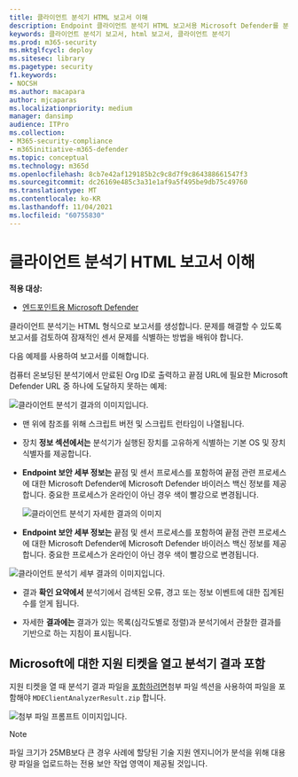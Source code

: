 ```yaml
---
title: 클라이언트 분석기 HTML 보고서 이해
description: Endpoint 클라이언트 분석기 HTML 보고서용 Microsoft Defender를 분석하는 방법 학습
keywords: 클라이언트 분석기 보고서, html 보고서, 클라이언트 분석기
ms.prod: m365-security
ms.mktglfcycl: deploy
ms.sitesec: library
ms.pagetype: security
f1.keywords:
- NOCSH
ms.author: macapara
author: mjcaparas
ms.localizationpriority: medium
manager: dansimp
audience: ITPro
ms.collection:
- M365-security-compliance
- m365initiative-m365-defender
ms.topic: conceptual
ms.technology: m365d
ms.openlocfilehash: 8cb7e42af129185b2c9c8d7f9c864388661547f3
ms.sourcegitcommit: dc26169e485c3a31e1af9a5f495be9db75c49760
ms.translationtype: MT
ms.contentlocale: ko-KR
ms.lasthandoff: 11/04/2021
ms.locfileid: "60755830"
---
```

# <a name="understand-the-client-analyzer-html-report"></a>클라이언트 분석기 HTML 보고서 이해

**적용 대상:**
- [엔드포인트용 Microsoft Defender](https://go.microsoft.com/fwlink/p/?linkid=2146631)

클라이언트 분석기는 HTML 형식으로 보고서를 생성합니다. 문제를 해결할 수 있도록 보고서를 검토하여 잠재적인 센서 문제를 식별하는 방법을 배워야 합니다.

다음 예제를 사용하여 보고서를 이해합니다.

 컴퓨터 온보딩된 분석기에서 만료된 Org ID로 출력하고 끝점 URL에 필요한 Microsoft Defender URL 중 하나에 도달하지 못하는 예제:

![클라이언트 분석기 결과의 이미지입니다.](images/147cbcf0f7b6f0ff65d200bf3e4674cb.png)

- 맨 위에 참조를 위해 스크립트 버전 및 스크립트 런타임이 나열됩니다.
- 장치 **정보 섹션에서는** 분석기가 실행된 장치를 고유하게 식별하는 기본 OS 및 장치 식별자를 제공합니다.
- **Endpoint 보안 세부 정보는** 끝점 및 센서 프로세스를 포함하여 끝점 관련 프로세스에 대한 Microsoft Defender에 Microsoft Defender 바이러스 백신 정보를 제공합니다. 중요한 프로세스가 온라인이 아닌 경우 색이 빨강으로 변경됩니다.

  ![클라이언트 분석기 자세한 결과의 이미지](images/85f56004dc6bd1679c3d2c063e36cb80.png)

-   **Endpoint 보안 세부 정보는** 끝점 및 센서 프로세스를 포함하여 끝점 관련 프로세스에 대한 Microsoft Defender에 Microsoft Defender 바이러스 백신 정보를 제공합니다. 중요한 프로세스가 온라인이 아닌 경우 색이 빨강으로 변경됩니다.

![클라이언트 분석기 세부 결과의 이미지입니다.](images/85f56004dc6bd1679c3d2c063e36cb80.png)

-   결과 **확인 요약에서** 분석기에서 검색된 오류, 경고 또는 정보 이벤트에 대한 집계된 수를 얻게 됩니다.

-   자세한 **결과에는** 결과가 있는 목록(심각도별로 정렬)과 분석기에서 관찰한 결과를 기반으로 하는 지침이 표시됩니다.

## <a name="open-a-support-ticket-to-microsoft-and-include-the-analyzer-results"></a>Microsoft에 대한 지원 티켓을 열고 분석기 결과 포함

지원 티켓을 열 때 분석기 결과 파일을 [포함하려면](contact-support.md#open-a-service-request)첨부 파일 섹션을 사용하여 파일을 포함해야  `MDEClientAnalyzerResult.zip` 합니다.

![첨부 파일 프롬프트 이미지입니다.](images/508c189656c3deb3b239daf811e33741.png)

> [!NOTE]
> 파일 크기가 25MB보다 큰 경우 사례에 할당된 기술 지원 엔지니어가 분석을 위해 대용량 파일을 업로드하는 전용 보안 작업 영역이 제공될 것입니다.
